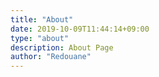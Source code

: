 ```yaml
---
title: "About"
date: 2019-10-09T11:44:14+09:00
type: "about"
description: About Page
author: "Redouane"
---
```


